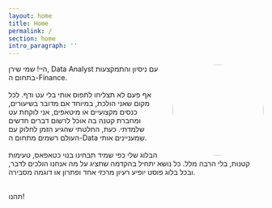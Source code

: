 ```yaml
---
layout: home
title: Home
permalink: /
section: home
intro_paragraph: ''
---
```

<div>
<img src="/assets/img/uploads/essentialiving-zvknk8ny_r0-nsplash.jpgessentialiving-zvknk8ny_r0-unsplash.jpg" style="width: 180px; float: right;
    margin-left: 20px; border-radius: 50%">


היי! שמי שירן, Data Analyst עם ניסיון והתמקצעות בתחום ה-Finance.
<br>
<br>
אף פעם לא תצליחו לתפוס אותי בלי עט ודף. לכל מקום שאני הולכת, במיוחד אם מדובר בשיעורים, כנסים מקצועיים או מיטאפים, אני לוקחת עט ומחברת קטנה בה אוכל לרשום דברים חדשים שלמדתי. כעת, החלטתי שהגיע הזמן לחלוק עם העולם רשמים מתחום ה-Data שמעניינים אותי.
<br>
<br>
הבלוג שלי כפי שמיד תבחינו בנוי כטאפאס, טעימות קטנות, בלי הרבה מלל.
כל נושא יתחיל בהקדמה שתציג על מה אנחנו הולכים לדבר, ובכל בלוג פוסט יופיע רעיון מרכזי אחד ופתרון או דוגמה מסבירה.


<br>
תהנו!	
</p>




